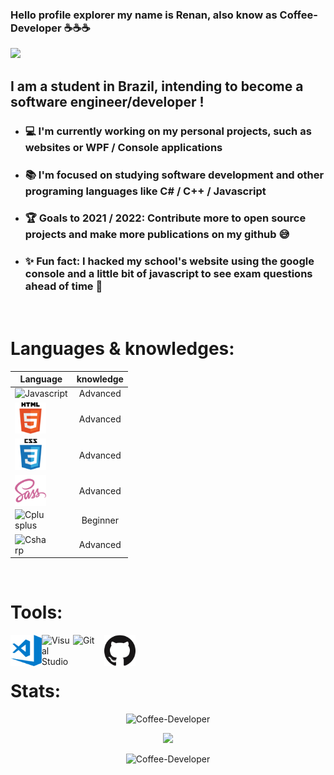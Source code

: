 ### Hello profile explorer my name is Renan, also know as Coffee-Developer ☕☕☕

<img src="https://media1.giphy.com/media/LmNwrBhejkK9EFP504/giphy.gif" slt="Coder Cat"/>

<br/>

## I am a student in Brazil, intending to become a software engineer/developer !
- ### 💻 I'm currently working on my personal projects, such as websites or WPF / Console applications
- ### 📚 I'm focused on studying software development and other programing languages like C# / C++ / Javascript
- ### 🏆 Goals to 2021 / 2022: Contribute more to open source projects and make more publications on my github 😅
- ### ✨ Fun fact: I hacked my school's website using the google console and a little bit of javascript to see exam questions ahead of time 🤪

<br/>

# Languages & knowledges:

| Language | knowledge |
| ------------- |:-------------:|
| <img alt="Javascript" width="50px" src="https://raw.githubusercontent.com/jmnote/z-icons/master/svg/javascript.svg"/> | Advanced |
| <img alt="HTML5" width="50px" src="https://raw.githubusercontent.com/github/explore/80688e429a7d4ef2fca1e82350fe8e3517d3494d/topics/html/html.png"/> | Advanced |
| <img alt="CSS3" width="50px" src="https://raw.githubusercontent.com/github/explore/80688e429a7d4ef2fca1e82350fe8e3517d3494d/topics/css/css.png"/> | Advanced |
| <img align="left" alt="Sass" width="50px" src="https://raw.githubusercontent.com/github/explore/80688e429a7d4ef2fca1e82350fe8e3517d3494d/topics/sass/sass.png"/> | Advanced |
| <img align="left" alt="Cplusplus" width="50px" src="https://raw.githubusercontent.com/jmnote/z-icons/master/svg/cpp.svg"/> | Beginner |
| <img align="left" alt="Csharp" width="50px" src="https://raw.githubusercontent.com/jmnote/z-icons/master/svg/csharp.svg"/> | Advanced |

<br />

# Tools:

<img align="left" alt="Visual Studio Code" width="50px" src="https://raw.githubusercontent.com/github/explore/80688e429a7d4ef2fca1e82350fe8e3517d3494d/topics/visual-studio-code/visual-studio-code.png" />

<img align="left" alt="Visual Studio" width="50px" src="https://img.icons8.com/color/452/visual-studio.png" />

<img align="left" alt="Git" width="50px" src="https://raw.githubusercontent.com/jmnote/z-icons/master/svg/git.svg" />

<img align="left" alt="GitHub" width="50px" src="https://raw.githubusercontent.com/github/explore/78df643247d429f6cc873026c0622819ad797942/topics/github/github.png" />

<br />
<br />

# Stats:

<p align="center"><img src="https://github-readme-stats.vercel.app/api/top-langs/?username=Coffee-Developer&show_icons=true&theme=tokyonight" alt="Coffee-Developer" /></p>
<p align="center"><img src="https://github-readme-stats.vercel.app/api?username=Coffee-Developer&show_icons=true&theme=tokyonight" /></p>
<p align="center"><img src="https://komarev.com/ghpvc/?username=Coffee-Developer&label=Profile%20views&color=0e75b6&style=flat" alt="Coffee-Developer" /></p>
